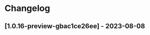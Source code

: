 # Changelog

<!-- Do not change the line immediately below this comment, the build system will replace it with the actual version and date. -->

## [1.0.16-preview-gbac1ce26ee] - 2023-08-08

